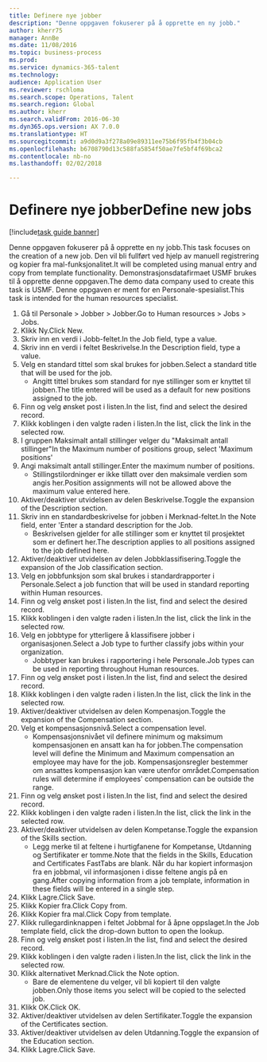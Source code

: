 ```yaml
--- 
title: Definere nye jobber
description: "Denne oppgaven fokuserer på å opprette en ny jobb."
author: kherr75
manager: AnnBe
ms.date: 11/08/2016
ms.topic: business-process
ms.prod: 
ms.service: dynamics-365-talent
ms.technology: 
audience: Application User
ms.reviewer: rschloma
ms.search.scope: Operations, Talent
ms.search.region: Global
ms.author: kherr
ms.search.validFrom: 2016-06-30
ms.dyn365.ops.version: AX 7.0.0
ms.translationtype: HT
ms.sourcegitcommit: a9d0d9a3f278a09e89311ee75b6f95fb4f3b04cb
ms.openlocfilehash: b6708790d13c588fa5854f50ae7fe5bf4f69bca2
ms.contentlocale: nb-no
ms.lasthandoff: 02/02/2018

---
```

# <a name="define-new-jobs"></a><span data-ttu-id="cf041-103">Definere nye jobber</span><span class="sxs-lookup"><span data-stu-id="cf041-103">Define new jobs</span></span>

[!include[task guide banner](../../includes/task-guide-banner.md)]

<span data-ttu-id="cf041-104">Denne oppgaven fokuserer på å opprette en ny jobb.</span><span class="sxs-lookup"><span data-stu-id="cf041-104">This task focuses on the creation of a new job.</span></span> <span data-ttu-id="cf041-105">Den vil bli fullført ved hjelp av manuell registrering og kopier fra mal-funksjonalitet.</span><span class="sxs-lookup"><span data-stu-id="cf041-105">It will be completed using manual entry and copy from template functionality.</span></span> <span data-ttu-id="cf041-106">Demonstrasjonsdatafirmaet USMF brukes til å opprette denne oppgaven.</span><span class="sxs-lookup"><span data-stu-id="cf041-106">The demo data company used to create this task is USMF.</span></span> <span data-ttu-id="cf041-107">Denne oppgaven er ment for en Personale-spesialist.</span><span class="sxs-lookup"><span data-stu-id="cf041-107">This task is intended for the human resources specialist.</span></span>

1. <span data-ttu-id="cf041-108">Gå til Personale > Jobber > Jobber.</span><span class="sxs-lookup"><span data-stu-id="cf041-108">Go to Human resources > Jobs > Jobs.</span></span>
2. <span data-ttu-id="cf041-109">Klikk Ny.</span><span class="sxs-lookup"><span data-stu-id="cf041-109">Click New.</span></span>
3. <span data-ttu-id="cf041-110">Skriv inn en verdi i Jobb-feltet.</span><span class="sxs-lookup"><span data-stu-id="cf041-110">In the Job field, type a value.</span></span>
4. <span data-ttu-id="cf041-111">Skriv inn en verdi i feltet Beskrivelse.</span><span class="sxs-lookup"><span data-stu-id="cf041-111">In the Description field, type a value.</span></span>
5. <span data-ttu-id="cf041-112">Velg en standard tittel som skal brukes for jobben.</span><span class="sxs-lookup"><span data-stu-id="cf041-112">Select a standard title that will be used for the job.</span></span> 
    * <span data-ttu-id="cf041-113">Angitt tittel brukes som standard for nye stillinger som er knyttet til jobben.</span><span class="sxs-lookup"><span data-stu-id="cf041-113">The title entered will be used as a default for new positions assigned to the job.</span></span>  
6. <span data-ttu-id="cf041-114">Finn og velg ønsket post i listen.</span><span class="sxs-lookup"><span data-stu-id="cf041-114">In the list, find and select the desired record.</span></span>
7. <span data-ttu-id="cf041-115">Klikk koblingen i den valgte raden i listen.</span><span class="sxs-lookup"><span data-stu-id="cf041-115">In the list, click the link in the selected row.</span></span>
8. <span data-ttu-id="cf041-116">I gruppen Maksimalt antall stillinger velger du "Maksimalt antall stillinger"</span><span class="sxs-lookup"><span data-stu-id="cf041-116">In the Maximum number of positions group, select 'Maximum positions'</span></span>
9. <span data-ttu-id="cf041-117">Angi maksimalt antall stillinger.</span><span class="sxs-lookup"><span data-stu-id="cf041-117">Enter the maximum number of positions.</span></span> 
    * <span data-ttu-id="cf041-118">Stillingstilordninger er ikke tillatt over den maksimale verdien som angis her.</span><span class="sxs-lookup"><span data-stu-id="cf041-118">Position assignments will not be allowed above the maximum value entered here.</span></span>  
10. <span data-ttu-id="cf041-119">Aktiver/deaktiver utvidelsen av delen Beskrivelse.</span><span class="sxs-lookup"><span data-stu-id="cf041-119">Toggle the expansion of the Description section.</span></span>
11. <span data-ttu-id="cf041-120">Skriv inn en standardbeskrivelse for jobben i Merknad-feltet.</span><span class="sxs-lookup"><span data-stu-id="cf041-120">In the Note field, enter 'Enter a standard description for the Job.</span></span>
    * <span data-ttu-id="cf041-121">Beskrivelsen gjelder for alle stillinger som er knyttet til prosjektet som er definert her.</span><span class="sxs-lookup"><span data-stu-id="cf041-121">The description applies to all positions assigned to the job defined here.</span></span>  
12. <span data-ttu-id="cf041-122">Aktiver/deaktiver utvidelsen av delen Jobbklassifisering.</span><span class="sxs-lookup"><span data-stu-id="cf041-122">Toggle the expansion of the Job classification section.</span></span>
13. <span data-ttu-id="cf041-123">Velg en jobbfunksjon som skal brukes i standardrapporter i Personale.</span><span class="sxs-lookup"><span data-stu-id="cf041-123">Select a job function that will be used in standard reporting within Human resources.</span></span>
14. <span data-ttu-id="cf041-124">Finn og velg ønsket post i listen.</span><span class="sxs-lookup"><span data-stu-id="cf041-124">In the list, find and select the desired record.</span></span>
15. <span data-ttu-id="cf041-125">Klikk koblingen i den valgte raden i listen.</span><span class="sxs-lookup"><span data-stu-id="cf041-125">In the list, click the link in the selected row.</span></span>
16. <span data-ttu-id="cf041-126">Velg en jobbtype for ytterligere å klassifisere jobber i organisasjonen.</span><span class="sxs-lookup"><span data-stu-id="cf041-126">Select a Job type to further classify jobs within your organization.</span></span> 
    * <span data-ttu-id="cf041-127">Jobbtyper kan brukes i rapportering i hele Personale.</span><span class="sxs-lookup"><span data-stu-id="cf041-127">Job types can be used in reporting throughout Human resources.</span></span>  
17. <span data-ttu-id="cf041-128">Finn og velg ønsket post i listen.</span><span class="sxs-lookup"><span data-stu-id="cf041-128">In the list, find and select the desired record.</span></span>
18. <span data-ttu-id="cf041-129">Klikk koblingen i den valgte raden i listen.</span><span class="sxs-lookup"><span data-stu-id="cf041-129">In the list, click the link in the selected row.</span></span>
19. <span data-ttu-id="cf041-130">Aktiver/deaktiver utvidelsen av delen Kompenasjon.</span><span class="sxs-lookup"><span data-stu-id="cf041-130">Toggle the expansion of the Compensation section.</span></span>
20. <span data-ttu-id="cf041-131">Velg et kompensasjonsnivå.</span><span class="sxs-lookup"><span data-stu-id="cf041-131">Select a compensation level.</span></span>
    * <span data-ttu-id="cf041-132">Kompensasjonsnivået vil definere minimum og maksimum kompensasjonen en ansatt kan ha for jobben.</span><span class="sxs-lookup"><span data-stu-id="cf041-132">The compensation level will define the Minimum and Maximum compensation an employee may have for the job.</span></span> <span data-ttu-id="cf041-133">Kompensasjonsregler bestemmer om ansattes kompensasjon kan være utenfor området.</span><span class="sxs-lookup"><span data-stu-id="cf041-133">Compensation rules will determine if employees' compensation can be outside the range.</span></span>  
21. <span data-ttu-id="cf041-134">Finn og velg ønsket post i listen.</span><span class="sxs-lookup"><span data-stu-id="cf041-134">In the list, find and select the desired record.</span></span>
22. <span data-ttu-id="cf041-135">Klikk koblingen i den valgte raden i listen.</span><span class="sxs-lookup"><span data-stu-id="cf041-135">In the list, click the link in the selected row.</span></span>
23. <span data-ttu-id="cf041-136">Aktiver/deaktiver utvidelsen av delen Kompetanse.</span><span class="sxs-lookup"><span data-stu-id="cf041-136">Toggle the expansion of the Skills section.</span></span>
    * <span data-ttu-id="cf041-137">Legg merke til at feltene i hurtigfanene for Kompetanse, Utdanning og Sertifikater er tomme.</span><span class="sxs-lookup"><span data-stu-id="cf041-137">Note that the fields in the Skills, Education and Certificates FastTabs are blank.</span></span> <span data-ttu-id="cf041-138">Når du har kopiert informasjon fra en jobbmal, vil informasjonen i disse feltene angis på en gang.</span><span class="sxs-lookup"><span data-stu-id="cf041-138">After copying information from a job template, information in these fields will be entered in a single step.</span></span>   
24. <span data-ttu-id="cf041-139">Klikk Lagre.</span><span class="sxs-lookup"><span data-stu-id="cf041-139">Click Save.</span></span>
25. <span data-ttu-id="cf041-140">Klikk Kopier fra.</span><span class="sxs-lookup"><span data-stu-id="cf041-140">Click Copy from.</span></span>
26. <span data-ttu-id="cf041-141">Klikk Kopier fra mal.</span><span class="sxs-lookup"><span data-stu-id="cf041-141">Click Copy from template.</span></span>
27. <span data-ttu-id="cf041-142">Klikk rullegardinknappen i feltet Jobbmal for å åpne oppslaget.</span><span class="sxs-lookup"><span data-stu-id="cf041-142">In the Job template field, click the drop-down button to open the lookup.</span></span>
28. <span data-ttu-id="cf041-143">Finn og velg ønsket post i listen.</span><span class="sxs-lookup"><span data-stu-id="cf041-143">In the list, find and select the desired record.</span></span>
29. <span data-ttu-id="cf041-144">Klikk koblingen i den valgte raden i listen.</span><span class="sxs-lookup"><span data-stu-id="cf041-144">In the list, click the link in the selected row.</span></span>
30. <span data-ttu-id="cf041-145">Klikk alternativet Merknad.</span><span class="sxs-lookup"><span data-stu-id="cf041-145">Click the Note option.</span></span>
    * <span data-ttu-id="cf041-146">Bare de elementene du velger, vil bli kopiert til den valgte jobben.</span><span class="sxs-lookup"><span data-stu-id="cf041-146">Only those items you select will be copied to the selected job.</span></span>    
31. <span data-ttu-id="cf041-147">Klikk OK.</span><span class="sxs-lookup"><span data-stu-id="cf041-147">Click OK.</span></span>
32. <span data-ttu-id="cf041-148">Aktiver/deaktiver utvidelsen av delen Sertifikater.</span><span class="sxs-lookup"><span data-stu-id="cf041-148">Toggle the expansion of the Certificates section.</span></span>
33. <span data-ttu-id="cf041-149">Aktiver/deaktiver utvidelsen av delen Utdanning.</span><span class="sxs-lookup"><span data-stu-id="cf041-149">Toggle the expansion of the Education section.</span></span>
34. <span data-ttu-id="cf041-150">Klikk Lagre.</span><span class="sxs-lookup"><span data-stu-id="cf041-150">Click Save.</span></span>


